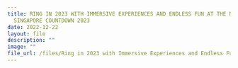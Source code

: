 ```yaml
---
title: RING IN 2023 WITH IMMERSIVE EXPERIENCES AND ENDLESS FUN AT THE MARINA BAY
  SINGAPORE COUNTDOWN 2023
date: 2022-12-22
layout: file
description: ""
image: ""
file_url: /files/Ring in 2023 with Immersive Experiences and Endless Fun.pdf
---
```


